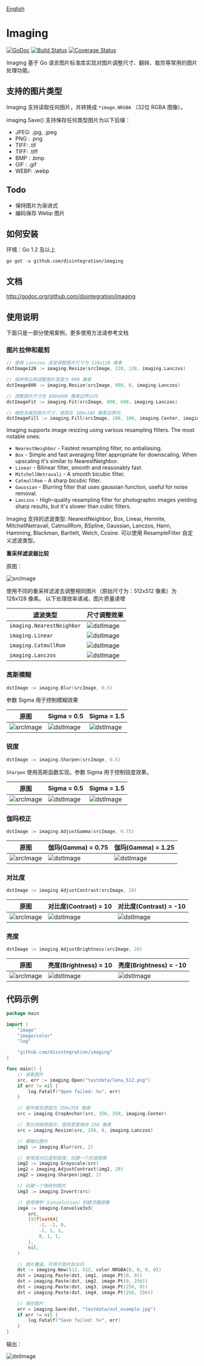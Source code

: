 [English](./README.md)
# Imaging

[![GoDoc](https://godoc.org/github.com/disintegration/imaging?status.svg)](https://godoc.org/github.com/disintegration/imaging)
[![Build Status](https://travis-ci.org/disintegration/imaging.svg?branch=master)](https://travis-ci.org/disintegration/imaging)
[![Coverage Status](https://coveralls.io/repos/github/disintegration/imaging/badge.svg?branch=master)](https://coveralls.io/github/disintegration/imaging?branch=master)

Imaging 基于 Go 语言图片标准库实现对图片调整尺寸、翻转、裁剪等常用的图片处理功能。

## 支持的图片类型

Imaging 支持读取任何图片，并转换成 `*image.NRGBA` （32位 RGBA 图像）。

imaging.Save() 支持保存任何类型图片为以下后缀：

* JPEG: .jpg, .jpeg
* PNG : .png
* TIFF: .tif
* TIFF: .tiff
* BMP : .bmp
* GIF : .gif 
* WEBP: .webp 

## Todo
* 保持图片为渐进式
* 编码保存 Webp 图片

## 如何安装

环境：Go 1.2 及以上

    go get -u github.com/disintegration/imaging
    
## 文档

http://godoc.org/github.com/disintegration/imaging

## 使用说明

下面只是一部分使用案例，更多使用方法请参考文档 

### 图片拉伸和裁剪

```go
// 使用 Lanczos 滤波调整图片尺寸为 128x128 像素
dstImage128 := imaging.Resize(srcImage, 128, 128, imaging.Lanczos)

// 保持等比例调整图片宽度为 800 像素
dstImage800 := imaging.Resize(srcImage, 800, 0, imaging.Lanczos)

// 调整图片尺寸在 800x600 像素边界以内.
dstImageFit := imaging.Fit(srcImage, 800, 600, imaging.Lanczos)

// 缩放及裁剪图片尺寸，使其在 100x100 像素边界内.
dstImageFill := imaging.Fill(srcImage, 100, 100, imaging.Center, imaging.Lanczos)
```

Imaging supports image resizing using various resampling filters. The most notable ones:
- `NearestNeighbor` - Fastest resampling filter, no antialiasing.
- `Box` - Simple and fast averaging filter appropriate for downscaling. When upscaling it's similar to NearestNeighbor.
- `Linear` - Bilinear filter, smooth and reasonably fast.
- `MitchellNetravali` - А smooth bicubic filter.
- `CatmullRom` - A sharp bicubic filter. 
- `Gaussian` - Blurring filter that uses gaussian function, useful for noise removal.
- `Lanczos` - High-quality resampling filter for photographic images yielding sharp results, but it's slower than cubic filters.

Imaging 支持的滤波类型:  NearestNeighbor, Box, Linear, Hermite, MitchellNetravali, CatmullRom, BSpline, Gaussian, Lanczos, Hann, Hamming, Blackman, Bartlett, Welch, Cosine. 可以使用 ResampleFilter 自定义滤波类型。

**重采样滤波器比较**

原图：

![srcImage](testdata/lena_512.png)

使用不同的重采样滤波去调整相同图片（原始尺寸为：512x512 像素）为 128x128 像素。
以下处理效率递减，图片质量递增

滤波类型                   | 尺寸调整效果
--------------------------|---------------------------------------------
`imaging.NearestNeighbor` | ![dstImage](testdata/out_resize_nearest.png) 
`imaging.Linear`          | ![dstImage](testdata/out_resize_linear.png)
`imaging.CatmullRom`      | ![dstImage](testdata/out_resize_catrom.png)
`imaging.Lanczos`         | ![dstImage](testdata/out_resize_lanczos.png)


### 高斯模糊

```go
dstImage := imaging.Blur(srcImage, 0.5)
```
参数 Sigma 用于控制模糊效果

原图                               | Sigma = 0.5                            | Sigma = 1.5
-----------------------------------|----------------------------------------|---------------------------------------
![srcImage](testdata/lena_128.png) | ![dstImage](testdata/out_blur_0.5.png) | ![dstImage](testdata/out_blur_1.5.png)

### 锐度

```go
dstImage := imaging.Sharpen(srcImage, 0.5)
```

`Sharpen` 使用高斯函数实现。参数 Sigma 用于控制锐度效果。

原图                               | Sigma = 0.5                               | Sigma = 1.5
-----------------------------------|-------------------------------------------|------------------------------------------
![srcImage](testdata/lena_128.png) | ![dstImage](testdata/out_sharpen_0.5.png) | ![dstImage](testdata/out_sharpen_1.5.png)

### 伽玛校正

```go
dstImage := imaging.AdjustGamma(srcImage, 0.75)
```

原图                               | 伽玛(Gamma) = 0.75                        | 伽玛(Gamma) = 1.25
-----------------------------------|------------------------------------------|-----------------------------------------
![srcImage](testdata/lena_128.png) | ![dstImage](testdata/out_gamma_0.75.png) | ![dstImage](testdata/out_gamma_1.25.png)

### 对比度

```go
dstImage := imaging.AdjustContrast(srcImage, 20)
```

原图                               | 对比度(Contrast) = 10                        | 对比度(Contrast) = -10
-----------------------------------|--------------------------------------------|-------------------------------------------
![srcImage](testdata/lena_128.png) | ![dstImage](testdata/out_contrast_p10.png) | ![dstImage](testdata/out_contrast_m10.png)

### 亮度

```go
dstImage := imaging.AdjustBrightness(srcImage, 20)
```

原图                                | 亮度(Brightness) = 10                        | 亮度(Brightness) = -10
-----------------------------------|----------------------------------------------|---------------------------------------------
![srcImage](testdata/lena_128.png) | ![dstImage](testdata/out_brightness_p10.png) | ![dstImage](testdata/out_brightness_m10.png)

## 代码示例

```go
package main

import (
	"image"
	"image/color"
	"log"

	"github.com/disintegration/imaging"
)

func main() {
	// 读取图片
	src, err := imaging.Open("testdata/lena_512.png")
	if err != nil {
		log.Fatalf("Open failed: %v", err)
	}

	// 居中裁剪原图为 350x350 像素
	src = imaging.CropAnchor(src, 350, 350, imaging.Center)

	// 等比例缩放图片，使其宽度保持 256 像素
	src = imaging.Resize(src, 256, 0, imaging.Lanczos)

	// 模糊化图片
	img1 := imaging.Blur(src, 2)

	// 使用高对比度和锐度，创建一个灰度图像
	img2 := imaging.Grayscale(src)
	img2 = imaging.AdjustContrast(img2, 20)
	img2 = imaging.Sharpen(img2, 2)

	// 创建一个倒转的图片
	img3 := imaging.Invert(src)

	// 使用卷积（convolution）创建浮雕图像
	img4 := imaging.Convolve3x3(
		src,
		[9]float64{
			-1, -1, 0,
			-1, 1, 1,
			0, 1, 1,
		},
		nil,
	)

	// 图片覆盖，可用于图片加水印
	dst := imaging.New(512, 512, color.NRGBA{0, 0, 0, 0})
	dst = imaging.Paste(dst, img1, image.Pt(0, 0))
	dst = imaging.Paste(dst, img2, image.Pt(0, 256))
	dst = imaging.Paste(dst, img3, image.Pt(256, 0))
	dst = imaging.Paste(dst, img4, image.Pt(256, 256))

	// 保存图片
	err = imaging.Save(dst, "testdata/out_example.jpg")
	if err != nil {
		log.Fatalf("Save failed: %v", err)
	}
}
```

输出：

![dstImage](testdata/out_example.jpg)